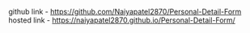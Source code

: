 github link -  https://github.com/Naiyapatel2870/Personal-Detail-Form
hosted link -  https://naiyapatel2870.github.io/Personal-Detail-Form/
